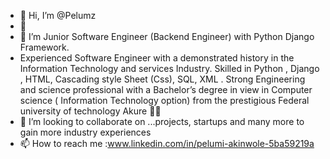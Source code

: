 - 👋 Hi, I’m @Pelumz
- 👀 
- 🌱 I’m Junior Software Engineer (Backend Engineer) with Python Django Framework.
- Experienced Software Engineer with a demonstrated history in the Information Technology and services Industry. Skilled in Python , Django , HTML, Cascading style Sheet (Css), SQL, XML . Strong Engineering and science professional with a Bachelor’s degree in view in Computer science ( Information Technology option) from the prestigious Federal university of technology Akure 👨‍💻 
- 💞️ I’m looking to collaborate on ...projects, startups and many more to gain more industry experiences
- 📫 How to reach me :www.linkedin.com/in/pelumi-akinwole-5ba59219a

<!---
Pelumz/Pelumz is a ✨ special ✨ repository because its `README.md` (this file) appears on your GitHub profile.
You can click the Preview link to take a look at your changes.
--->
